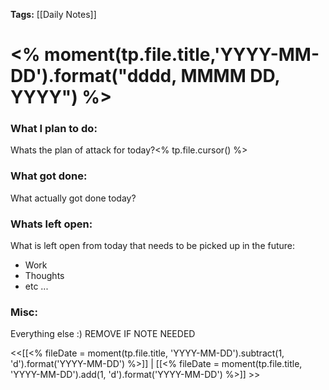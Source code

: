 **Tags:** [[Daily Notes]]
# <% moment(tp.file.title,'YYYY-MM-DD').format("dddd, MMMM DD, YYYY") %>

### What I plan to do:
Whats the plan of attack for today?<% tp.file.cursor() %>
### What got done:
What actually got done today?
### Whats left open:
What is left open from today that needs to be picked up in the future:
- Work
- Thoughts
- etc ...
### Misc:
Everything else :) REMOVE IF NOTE NEEDED

<<[[<% fileDate = moment(tp.file.title, 'YYYY-MM-DD').subtract(1, 'd').format('YYYY-MM-DD') %>]] | [[<% fileDate = moment(tp.file.title, 'YYYY-MM-DD').add(1, 'd').format('YYYY-MM-DD') %>]] >>
